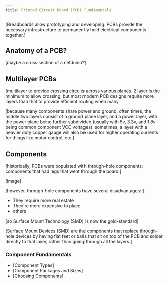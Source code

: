```yaml
---
title: Printed Circuit Board (PCB) Fundamentals
---
```


[Breadboards allow prototyping and developing. PCBs provide the necessary infrastructure to permanently hold electrical components together.]

## Anatomy of a PCB?
[maybe a cross section of a netduino?]

## Multilayer PCBs

[multilayer to provide crossing circuits across various planes. 2 layer is the minimum to allow crossing, but most modern PCB designs require more layers than that to provide efficient routing when many 

[because many components share power and ground, often times, the middle two layers consist of a ground plane layer, and a power layer, with the power plane being further subdivided (usually with 5v, 3.3v, and 1.8v being common component VCC voltages). sometimes, a layer with a heavier duty copper gauge will also be used for higher operating currents for things like motor control, etc.]

## Components

[historically, PCBs were populated with through-hole components; components that had legs that went through the board:]

[image]

[however, through-hole components have several disadvantages: ]

 * They require more real estate
 * They're more expensive to place
 * others

[so Surface Mount Technology (SMD) is now the gold-standard]

[Surface Mount Devices (SMD) are the components that replace through-hole devices by having flat feet or balls that sit on top of the PCB and solder directly to that layer, rather than going through all the layers.]

### Component Fundamentals

 * [Component Types]
 * [Component Packages and Sizes]
 * [Choosing Components]

